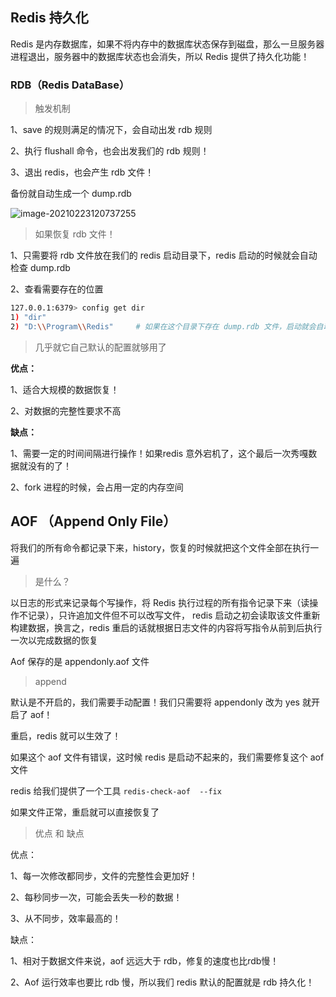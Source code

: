 ## Redis 持久化

Redis 是内存数据库，如果不将内存中的数据库状态保存到磁盘，那么一旦服务器进程退出，服务器中的数据库状态也会消失，所以 Redis 提供了持久化功能！

### RDB（Redis DataBase）

> 触发机制

1、save 的规则满足的情况下，会自动出发 rdb 规则

2、执行 flushall 命令，也会出发我们的 rdb 规则！

3、退出 redis，也会产生 rdb 文件！

备份就自动生成一个 dump.rdb

![image-20210223120737255](C:\Users\李祥鸿\AppData\Roaming\Typora\typora-user-images\image-20210223120737255.png)

> 如果恢复 rdb 文件！

1、只需要将 rdb 文件放在我们的 redis 启动目录下，redis 启动的时候就会自动检查 dump.rdb

2、查看需要存在的位置

```bash
127.0.0.1:6379> config get dir
1) "dir"
2) "D:\\Program\\Redis"		# 如果在这个目录下存在 dump.rdb 文件，启动就会自动恢复其中的数据
```

> 几乎就它自己默认的配置就够用了

**优点：**

1、适合大规模的数据恢复！

2、对数据的完整性要求不高

**缺点：**

1、需要一定的时间间隔进行操作！如果redis 意外宕机了，这个最后一次秀嘎数据就没有的了！

2、fork 进程的时候，会占用一定的内存空间





## AOF （Append Only File）

将我们的所有命令都记录下来，history，恢复的时候就把这个文件全部在执行一遍

> 是什么？

以日志的形式来记录每个写操作，将 Redis 执行过程的所有指令记录下来（读操作不记录），只许追加文件但不可以改写文件，  redis 启动之初会读取该文件重新构建数据，换言之，redis 重启的话就根据日志文件的内容将写指令从前到后执行一次以完成数据的恢复

Aof 保存的是 appendonly.aof 文件

> append

默认是不开启的，我们需要手动配置！我们只需要将 appendonly 改为 yes 就开启了 aof！

重启，redis 就可以生效了！

如果这个 aof 文件有错误，这时候 redis 是启动不起来的，我们需要修复这个 aof 文件

redis 给我们提供了一个工具 `redis-check-aof  --fix`

如果文件正常，重启就可以直接恢复了



> 优点 和 缺点

优点：

1、每一次修改都同步，文件的完整性会更加好！

2、每秒同步一次，可能会丢失一秒的数据！

3、从不同步，效率最高的！

缺点：

1、相对于数据文件来说，aof 远远大于 rdb，修复的速度也比rdb慢！

2、Aof 运行效率也要比 rdb 慢，所以我们 redis 默认的配置就是 rdb 持久化！
